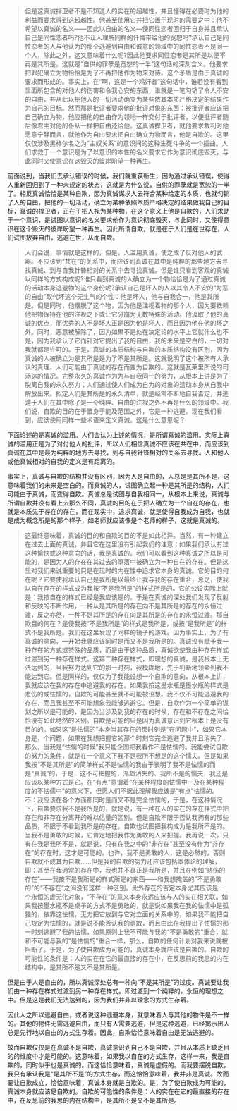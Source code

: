 <blockquote data-pid="y8RxcGRZ">但是这真诚捍卫者不是不知道人的实在的超越性，并且懂得在必要时为他的利益而要求得到这超越性。他甚至使用它并把它置于现时的需要之中：他不希望以真诚的名义——因此以自由的名义—使同性恋者回归于自身并且承认自己是同性恋者吗?他不让人理解同样的忏悔带给他的宽恕吗?承认自己是同性恋者的人与他认为的那个逃避到自由和诚意的领域中的同性恋者不是同一个人，除此之外，这又意味着什么呢?因此他要求同性恋者是其所是以便不再是其所是。这就是“自供的罪孽是宽恕的一半”这句话的深刻含义。他要求把罪犯确立为物恰恰是为了不再把他作为物来对待。这个矛盾是由于真诚的要求而形成的。事实上，在“啊，这是一个鸡奸者”这句话中，谁若没有看到里面所包含的对他人的伤害和令我心安的东西，谁就是一笔勾销了令人不安的自由，并从此以把他人的一切活动确立为某些依其本质严格决定的结果作为自己的目标。然而那是批评者要求他的批评对象的东西：被批评者应该把自己确立为物，他应把他的自由作为领地一样交付于批评者，以便批评者随后像君主对他的仆从一样把自由还给他。这真诚捍卫者，就他要求裁判时他愿意宁静而言，就他作为自由要求把自由确立为物而言，他是自欺的。这里仅仅涉及黑格尔名之为“主奴关系”的意识间的这种生死斗争的一个插曲。人们求救于一个意识是为了以意识的本性的名义要求它作为意识彻底毁灭，与此同时又使意识在这毁灭的彼岸盼望一种再生。</blockquote><p data-pid="NNaYAhz9">前面说到，当我们去承认错误的时候，我们就重获新生，因为通过承认错误，使得人重新回归到了一种未规定的状态，这就是为什么说，自供的罪孽就是宽恕的一半了。相反真诚恰恰是某种自欺，因为真诚谋求人去符合某种给定的本质，也就勾销了人的自由，把他的一切活动，确立为某种依照本质严格决定的结果做我自己的目标，真诚的捍卫者，正在于把人视为某种物，在这个意义上他是自欺的，人们求助于一个意识，是试图以意识的名义要求他作为意识彻底毁灭，与此同时，又使得意识在这个毁灭的彼岸盼望一种再生。因此所谓自欺，就是在于人们是在世存在，人们试图放弃自由，逃避在世，从而自欺。</p><blockquote data-pid="OMaDPRGo">人们会说，事情就是这样的，但是，人滥用真诚，使之成了反对他人的武器。不应该到“共在”的关系中，而应该到真诚在其中是纯粹的那些地方去寻找真诚、到与自我针锋相对的关系中去寻找真诚。但是谁只看到客观的真诚以同样的方式构成呢?谁只看到真诚的人确立为一个物恰恰是为了通过真诚的活动本身逃避物的这个身份呢?承认自己是坏人的人以其令人不安的“为恶的自由”取代坏这个无生气的个性：他是坏人，他与自我合一，他是其所是。但是同时，他摆脱了这个物，因为他是注视着物的那个人，因为要依赖他把物保持在他的注视之下或让它分崩为无数特殊的活动。他汲取了他的真诚的优点，而优秀的人不是坏人正是因为他是坏人，而且因为他在他的坏之外。同时，恶意被解除了，因为如果不是处在决定论的水平上它就什么也不是，因为我承认了它而针对它提出了我的自由，我的未来是空白的，一切对我就都是许可的。于是，真诚的本质结构与自欺的本质结构没有区别，因为真诚的人被确立为是其所是是为了不是其所是。这就说明了这个被所有人承认的真理，人们可能由于真诚的存在而变为自欺的。这就是瓦莱里所说的司汤达的情况。完整永久的真诚作为为与自我同一的努力，从根本上讲是为了脱离自我的永久努力；人们通过使人们成为自为的对象的活动本身从自我中解放出来。拟定人们是其所是的永久清单，就是经常不断地自我否定，并逃遁于人们在其中除了是一个纯粹、自由的注视之外不再是什么的领域中。我们说，自欺的目的在于置身于能及范围之外，它是一种逃避。现在我们看到，应该使用同样一些术语来定义真诚。这是什么意思呢？</blockquote><p data-pid="58LZmMD7">下面论述的是真诚的滥用。人们会认为上述的情况，是所谓真诚的滥用。实际上真诚的滥用正是为了对付他人的批评，所以人们相信真诚不应该在共在中，而应该到真诚在其中是最为纯粹的地方去寻找，到与自我针锋相对的关系去寻找。人和他人或他真诚相对的自我的定义是有距离的。</p><p data-pid="qC_qfDWt">事实上，真诚与自欺的结构并没有区别，因为人是自由的，人总是是其所不是，这意味着我们的未来是空白的。而真诚的人，试图确立起一种是其所是的结构，人们可能由于真诚，而变得自欺。真诚总是试图与自我相同一，从根本上来说，真诚与所谓自欺并没有看上去那么不同，真诚的目的在于把人确立为一个自在的存在，也就是本质先于存在的存在，而在现实中，追求真诚，就是使得自我成为自我，也就是成为概念所是的那个样子，如老师就应该像是个老师的样子，这就是真诚的。</p><blockquote data-pid="4elDi3XE">这最终意味着，真诚的目的和自欺的目的不是如此相异。当然，有一种建立在过去上面的真诚，并且它在这里没有引起我们的注意；如果我们承认有过这种愉快或这种意向的话，我是真诚的。我们可以看到这种真诚之所以是可能的，是因为人的存在在其过去的堕落中被确立为一种自在的存在。但是这里对我们来说重要的只是在现时的内在性中追求它本身的真诚。它的目的何在呢？它要使我承认自己是我所是以最终让我与我的存在重合，总之，使我以自在存在的样式成为我按“不是我所是”的样式所是的。它的公设实际上就是：我按自在的样式已经是我应该是的。于是在真诚的深处我们发现了反射和反映的不断作用，一种从是其所是的存在向不是其所是的存在的永恒过渡，反之亦然，一种不是其所是的存在向是其所是的存在的永恒过渡。那自欺目的何在？是使我按“不是我所是”的样式是我所是，或按“是我所是”的样式不是我所是。我们在这里发现了同样的镜子的游戏。因为事实上，为了有真诚的意向，一开始我就应该同时是而又不是我所是的。真诚没有赋予我一种存在的方式或特殊的品质，而是由于这种品质，真诚欲使我由种存在样式过渡到另一种存在样式。这第二种存在样式，即理想的真诚，是我根本上无法达到的，当我努力达到它的那一时刻，我模糊地，先于判断地领会到我不能达到它。但是同样的，仅仅为了我能设想一个自欺的意向，从根本上讲，我就应该在我的存在中逃避我的存在。如果我按这墨水瓶是墨水瓶的样式是悲伤的或怯懦的，自欺的可能甚至就不可能被设想。我不仅不可能逃避我的存在，而且我甚至不可能想象我能够逃避它。但是，自欺作为一个简单的谋划之所以是可能的，是因为当涉及到我的存在的时候，存在和不存在之间恰恰没有如此绝然的区别。自欺是可能的只是因为真诚意识到它根本上是没有目的的。如果这“是怯懦的”本身当其存在的那时刻是“在问题中”，如果它本身是，个问题，如果在我想把握它的那个时刻它完全逃避了我并且消失了，那么，当我是“怯懦的时候”我只能企图把我看作不是怯懦的。我能尝试自欺的努力的条件，就是在一个意义下我不是我所不想是的这个懦夫。但是如果我按“不是其所是”的简单样式不是怯懦的我由于表明了我不是怯懦的而是“真诚”的，于是，这不可把握的，渐趋消失的、我所不是的懦夫，我还是应该以某种方式是它。在“有点”意谓着“在某种程度的怯懦中一及在某种程度的不怯儒中”的意义下，但愿人们不据此理解我应该是“有点”怯懦的。不：我应该在各个方面都同时是而又不是完全怯懦的，于是，在这种情况下，自欺要求我不是我所是的，就是说，有一种在人的实在的存在样式中把存在和非存在分离开的难以估量的区别。但是自欺不限于否认我拥有的那些品质，不限于不看到我所是的存在。自欺也试图把我构成为是我所不是的。当我不是勇敢的时候，它肯定地把我作为勇敢的人来把握。我再说一次，只有在我是我所不是，就是说，只有在我之中的“非存在”甚至没有作为“非存在”的存在时，这才是可能的。也许，我不是勇敢的人，这是必然的，否则自欺就不成其为自欺……但是我的自欺的努力还应该包括本体论的理解，即：甚至在我通常的存在中，我也并不真正是我所是，并且在例如“悲伤的存在”——我按不是我所是的样式所是的东西——和我想掩盖的“不是勇敢的”的“不存在”之间没有这样一种区别。此外存在的否定本身尤其应该是一个永恒的虚无化对象，“不存在”的意义本身永远应该与人的实在相关联。如果我按墨水瓶不是桌子的方式不是勇敢的，就是说如果我在我的怯懦中是孤独的，依靠这怯懦，无力把它放到与它对立面的关系中的，如果我不能把自己规定为怯懦的，就是说不能否认我的勇敢，而且由此在我提出了怯懦的那一时刻逃避了我的怯懦，如果原则上我不可能与我的“不是勇敢的”重合，就和不可能与我的“是怯懦的”重合一样，那么，自欺的任何计划对我来说就被阻断了。于是，为了使自欺成为可能的，真诚本身就应该是自欺的。自欺的可能性的条件是：人的实在在它的最直接的存在中，在反思前的我思的内在结构中，是其所不是又不是其所是。</blockquote><p data-pid="60ZfX7I0">但是由于人是自由的，所以真诚深处总有一种向“不是其所是”的过度。真诚要让我们由一种存在样式过渡到另一种存在样式。即过渡到一个纯粹的，永恒的理想之中。但是这是我们无法达到的，因为我们并非以理念的方式生存着。</p><p data-pid="yyIOgoEc">因此人之所以逃避自由，或者说这种逃避本身，就意味着人与其他的物件是不一样的。其他的物件无需逃避自由，而只有人需要逃避，但是这种逃避，已经揭示出人总是先行地以自由的方式生存着。因此，自欺恰恰意味着自由是无法逃避的。</p><p data-pid="PPSIWDid">故而自欺仅仅是在真诚不是自欺，真诚意识到自己不是自欺，并且从本质上缺乏目的的维度中才是可能的。这意味着，如果我以自在的方式生存，这样一来，我是自欺的，同时似乎也是真诚的。而这恰恰意味着，真诚是虚假的。而我要摆脱自欺，我只有承认我是“是其所不是”的方式生存，而这恰恰意味着，我并非是真诚。故而要让自欺成立，恰恰意味着，真诚本身就是自欺的。是，为了使自欺成为可能的，真诚本身就应该是自欺的。自欺的可能性的条件是：人的实在在它的最直接的存在中，在反思前的我思的内在结构中，是其所不是又不是其所是。</p><p></p>